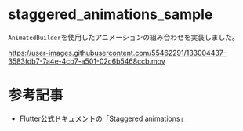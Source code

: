 # staggered_animations_sample

`AnimatedBuilder`を使用したアニメーションの組み合わせを実装しました。

https://user-images.githubusercontent.com/55462291/133004437-3583fdb7-7a4e-4cb7-a501-02c6b5468ccb.mov

# 参考記事

- [Flutter公式ドキュメントの「Staggered animations」](https://flutter.dev/docs/development/ui/animations/staggered-animations)